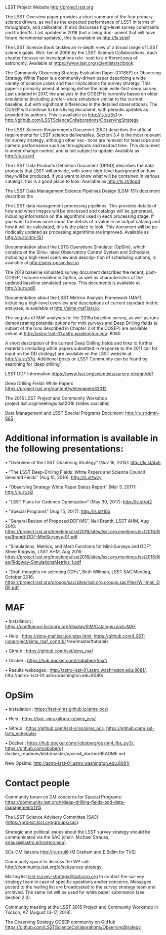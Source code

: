 
LSST Project Website http://project.lsst.org

The LSST Overview paper provides a short summary of the four primary science drivers, as well as the expected performance of LSST in terms of throughputs, and calibration. It also discusses high-level survey constraints and tradeoffs. Last updated in 2018 (but a living doc- ument that will have future incremental updates), this is available as http://ls.st/pif

The LSST Science Book tackles an in-depth view of a broad range of LSST science goals. Writ- ten in 2009 by the LSST Science Collaborations, each chapter focuses on investigations rele- vant to a different area of astronomy. Available at https://www.lsst.org/scientists/scibook

The Community Observing Strategy Evaluation Paper (COSEP) or Observing Strategy White Paper is a community-driven paper describing a wide variety of science cases and their implications for survey strategy. This paper is primarily aimed at helping define the main wide-fast-deep survey. Last updated in 2017, the analysis in the COSEP is currently based on older simulations (including a refer- ence simulation similar to the current baseline, but with significant differences in the detailed observations). The COSEP will continue to be a living document, with periodic updates as provided by authors. This is available as http://ls.st/3y1 or  http://github.com/LSSTScienceCollaborations/ObservingStrategy


The LSST Science Requirements Document (SRD) describes the official requirements for LSST science deliverables. Section 3.4 is the most relevant for survey strategy, although other sec- tions are relevant for telescope and camera performance such as throughputs and readout time. This document is under change control, and is not subject to update. Available as http://ls.st/srd

The LSST Data Products Definition Document (DPDD) describes the data products that LSST will provide, with some high-level background on how they will be produced. If you want to know what will be contained in various catalogs, this is a good place to look. Available as http://ls.st/dpdd

The LSST Data Management Science Pipelines Design (LDM-151) document describes the

The LSST data management processing pipelines. This provides details of how and when images will be processed and catalogs will be generated, including information on the algorithms used in each processing stage. If you want to know more about the details of a value in an output catalog and how it will be calculated, this is the place to look. This document will be pe- riodically updated as processing algorithms are improved. Available as http://ls.st/ldm-151

Documentation about the LSTS Operations Simulator (OpSim), which consists of the Simu- lated Observatory Control System and Scheduler, including a high-level overview and descrip- tion of scheduling options, is available at http://sims-opsim.lsst.io.

The 2018 baseline simulated survey document describes the recent, post-COSEP, features enabled in OpSim, as well as characteristics of the updated baseline simulated survey. This documents is available at http://ls.st/od6.

Documentation about the LSST Metrics Analysis Framework (MAF), including a high-level overview and descriptions of current standard metric analyses, is available at http://sims-maf.lsst.io.

The outputs of MAF analyses for the 2018a baseline survey, as well as runs demonstrating potential options for mini surveys and Deep Drilling fields (a subset of the runs described in Chapter 2 of the COSEP) are available online at http://astro-lsst-01.astro.washington.edu: 8080.

A short description of the current Deep Drilling fields and links to further materials (including white papers submitted in response to the 2011 call for input on the DD strategy) are available on the LSST website at http://ls.st/57q. Additional posts on LSST Community can be found by searching for ‘deep drilling’.


LSST DDF Information https://www.lsst.org/scientists/survey-design/ddf

Deep Drilling Fields White Papers https://project.lsst.org/content/whitepapers32012

The 2016 LSST Project and Community Workshop project.lsst.org/meetings/lsst2016 (slides available) 




Data Management and LSST Special Programs Document: http://ls.st/dmtn-065

# Additional information is available in the following presentations:

• “Overview of the LSST Observing Strategy” (Nov 16, 2015): http://ls.st/4yh

• “The LSST Deep-Drilling Fields: White Papers and Science Council Selected Fields” (Aug
15, 2016): http://ls.st/wzy

• “Observing Strategy White Paper Status Report” (Mar 5, 2017): http://ls.st/zj2

• “LSST Plans for Cadence Optimization” (May 30, 2017): http://ls.st/ot2

• “Special Programs” (Aug 15, 2017): http://ls.st/10o

• “General Review of Proposed DDF/MS”, Neil Brandt, LSST AHM, Aug 2016: 
https://project.lsst.org/meetings/lsst2016/sites/lsst.org.meetings.lsst2016/files/Brandt-DDF-MiniSurveys-01.pdf 

• “Simulations, Metrics, and Merit Functions for Mini-Surveys and DDF”, Steve Ridgway, LSST AHM, Aug 2016: https://project.lsst.org/meetings/lsst2016/sites/lsst.org.meetings.lsst2016/files/Ridgway-SimulationsMetrics_1.pdf 

• “Draft thoughts on selecting DDFs”, Beth Willman, LSST SAC Meeting, October 2016: https://project.lsst.org/groups/sac/sites/lsst.org.groups.sac/files/Willman_DDF.pdf


# MAF

• Installation : https://confluence.lsstcorp.org/display/SIM/Catalogs+and+MAF

• Help : https://sims-maf.lsst.io/index.html, https://github.com/LSST-nonproject/sims_maf_contrib/ tree/master/tutorials

• Github : https://github.com/lsst/sims_maf

• Docker : https://hub.docker.com/r/oboberg/maf/

• Results webpages : http://astro-lsst-01.astro.washington.edu:8081/, http://astro- lsst-01.astro.washington.edu:8080/

# OpSim

• Installation : https://lsst-sims.github.io/sims_ocs/

• Help : https://lsst-sims.github.io/sims_ocs/

• Github : https://github.com/lsst-sims/sims_ocs, https://github.com/lsst-ts/ts_scheduler

• Docker : https://hub.docker.com/r/oboberg/opsim4_fbs_py3/, https://github.com/oboberg/ docker_readmes/blob/master/opsim4_docker/README.md

New Opsims: http://astro-lsst-01.astro.washington.edu:8081/

# Contact people

Community forum on DM concerns for Special Programs:
https://community.lsst.org/t/deep-drilling-fields-and-data-management/1115 

The LSST Science Advisory Committee (SAC) (https://project.lsst.org/groups/sac). 

Strategic and political issues about the LSST survey strategy should be communicated via the SAC (chair: Michael Strauss, strauss@astro.princeton.edu). 

SCs-DM liaisons http://ls.st/uj6 (M Graham and E Bellm for TVS)
 
Community space to discuss the WP call: http://community.lsst.org/c/sci/survey-strategy

Mailing list lsst-survey-strategy@lsstcorp.org to contact the sur-vey strategy team in case of specific questions and/or concerns. Messages posted to the mailing list are broadcasted to the survey strategy team and archived. The same list will be used for white paper submission (see Section 2.3). 

Community meeting at the LSST 2018 Project and Community Workshop in Tucson, AZ (August 13-17, 2018). 

The Observing Strategy COSEP community on GitHub https://github.com/LSSTScienceCollaborations/ObservingStrategy 

